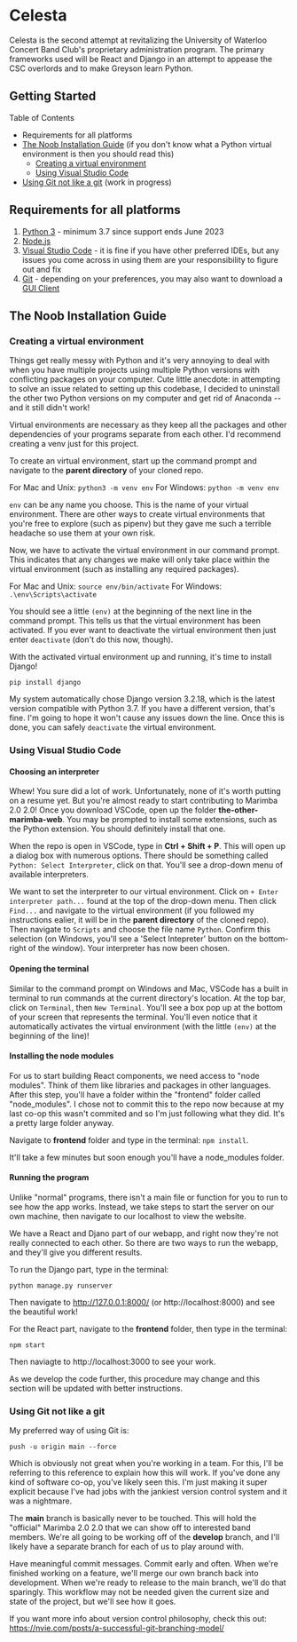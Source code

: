 # Celesta
Celesta is the second attempt at revitalizing the University of Waterloo Concert Band Club's proprietary administration program. The primary frameworks used will be React and Django in an attempt to appease the CSC overlords and to make Greyson learn Python.

## Getting Started
Table of Contents
- Requirements for all platforms
- [The Noob Installation Guide](#the-noob-installation-guide) (if you don't know what a Python virtual environment is then you should read this)
	- [Creating a virtual environment](#creating-a-virtual-environment)
	- [Using Visual Studio Code](#using-visual-studio-code)
- [Using Git not like a git](#using-git-not-like-a-git) (work in progress)

## Requirements for all platforms
1. [Python 3](https://www.python.org/downloads/) - minimum 3.7 since support ends June 2023
2. [Node.js](https://nodejs.org/en/)
3. [Visual Studio Code](https://code.visualstudio.com/) - it is fine if you have other preferred IDEs, but any issues you come across in using them are your responsibility to figure out and fix
4. [Git](https://git-scm.com/downloads) - depending on your preferences, you may also want to download a [GUI Client](https://git-scm.com/downloads/guis) 

## The Noob Installation Guide
### Creating a virtual environment
Things get really messy with Python and it's very annoying to deal with when you have multiple projects using multiple Python versions with conflicting packages on your computer. Cute little anecdote: in attempting to solve an issue related to setting up this codebase, I decided to uninstall the other two Python versions on my computer and get rid of Anaconda -- and it still didn't work!

Virtual environments are necessary as they keep all the packages and other dependencies of your programs separate from each other. I'd recommend creating a venv just for this project. 

To create an virtual environment, start up the command prompt and navigate to the **parent directory** of your cloned repo.

For Mac and Unix: `python3 -m venv env`
For Windows: `python -m venv env`

`env` can be any name you choose. This is the name of your virtual environment. There are other ways to create virtual environments that you're free to explore (such as pipenv) but they gave me such a terrible headache so use them at your own risk.

Now, we have to activate the virtual environment in our command prompt. This indicates that any changes we make will only take place within the virtual environment (such as installing any required packages).

For Mac and Unix: `source env/bin/activate`
For Windows: `.\env\Scripts\activate` 

You should see a little `(env)` at the beginning of the next line in the command prompt. This tells us that the virtual environment has been activated. If you ever want to deactivate the virtual environment then just enter `deactivate` (don't do this now, though).

With the activated virtual environment up and running, it's time to install Django!
```
pip install django
```
My system automatically chose Django version 3.2.18, which is the latest version compatible with Python 3.7. If you have a different version, that's fine. I'm going to hope it won't cause any issues down the line. Once this is done, you can safely `deactivate` the virtual environment.

### Using Visual Studio Code
#### Choosing an interpreter
Whew! You sure did a lot of work. Unfortunately, none of it's worth putting on a resume yet. But you're almost ready to start contributing to Marimba 2.0 2.0! Once you download VSCode, open up the folder **the-other-marimba-web**. You may be prompted to install some extensions, such as the Python extension. You should definitely install that one.

When the repo is open in VSCode, type in **Ctrl + Shift + P**. This will open up a dialog box with numerous options. There should be something called `Python: Select Interpreter`, click on that. You'll see a drop-down menu of available interpreters. 

We want to set the interpreter to our virtual environment. Click on `+ Enter interpreter path...` found at the top of the drop-down menu. Then click `Find...` and navigate to the virtual environment (if you followed my instructions ealier, it will be in the **parent directory** of the cloned repo). Then navigate to `Scripts` and choose the file name `Python`. Confirm this selection (on Windows, you'll see a 'Select Intepreter' button on the bottom-right of the window). Your interpreter has now been chosen.

#### Opening the terminal
Similar to the command prompt on Windows and Mac, VSCode has a built in terminal to run commands at the current directory's location. At the top bar, click on `Terminal`, then `New Terminal`. You'll see a box pop up at the bottom of your screen that represents the terminal. You'll even notice that it automatically activates the virtual environment (with the little `(env)` at the beginning of the line)!

#### Installing the node modules
For us to start building React components, we need access to "node modules". Think of them like libraries and packages in other languages. After this step, you'll have a folder within the "frontend" folder called "node_modules". I chose not to commit this to the repo now because at my last co-op this wasn't commited and so I'm just following what they did. It's a pretty large folder anyway.

Navigate to **frontend** folder and type in the terminal: `npm install`. 

It'll take a few minutes but soon enough you'll have a node_modules folder.

#### Running the program
Unlike "normal" programs, there isn't a main file or function for you to run to see how the app works. Instead, we take steps to start the server on our own machine, then navigate to our localhost to view the website. 

We have a React and Djano part of our webapp, and right now they're not really connected to each other. So there are two ways to run the webapp, and they'll give you different results. 

To run the Django part, type in the terminal:
```
python manage.py runserver
```
Then navigate to http://127.0.0.1:8000/ (or http://localhost:8000) and see the beautiful work!

For the React part, navigate to the **frontend** folder, then type in the terminal:
```
npm start
```
Then naviagte to http://localhost:3000 to see your work. 

As we develop the code further, this procedure may change and this section will be updated with better instructions. 

### Using Git not like a git
My preferred way of using Git is:
```
push -u origin main --force
```
Which is obviously not great when you're working in a team. For this, I'll be referring to this reference to explain how this will work. If you've done any kind of software co-op, you've likely seen this. I'm just making it super explicit because I've had jobs with the jankiest version control system and it was a nightmare.

The **main** branch is basically never to be touched. This will hold the "official" Marimba 2.0 2.0 that we can show off to interested band members. We're all going to be working off of the **develop** branch, and I'll likely have a separate branch for each of us to play around with.

Have meaningful commit messages. Commit early and often. When we're finished working on a feature, we'll merge our own branch back into development. When we're ready to release to the main branch, we'll do that sparingly. This workflow may not be needed given the current size and state of the project, but we'll see how it goes.

If you want more info about version control philosophy, check this out: https://nvie.com/posts/a-successful-git-branching-model/
